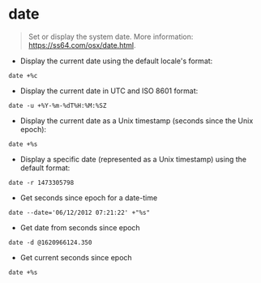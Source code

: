# date

> Set or display the system date.
> More information: <https://ss64.com/osx/date.html>.

- Display the current date using the default locale's format:

`date +%c`

- Display the current date in UTC and ISO 8601 format:

`date -u +%Y-%m-%dT%H:%M:%SZ`

- Display the current date as a Unix timestamp (seconds since the Unix epoch):

`date +%s`

- Display a specific date (represented as a Unix timestamp) using the default format:

`date -r 1473305798`

- Get seconds since epoch for a date-time

`date --date='06/12/2012 07:21:22' +"%s"`

- Get date from seconds since epoch

`date -d @1620966124.350`

- Get current seconds since epoch

`date +%s`
